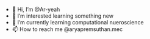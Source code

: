 - 👋 Hi, I’m @Ar-yeah
- 👀 I’m interested learning something new
- 🌱 I’m currently learning computational nueroscience
- 📫 How to reach me @aryapremsuthan.mec

<!---
Ar-yeah/Ar-yeah is a ✨ special ✨ repository because its `README.md` (this file) appears on your GitHub profile.
You can click the Preview link to take a look at your changes.
--->
